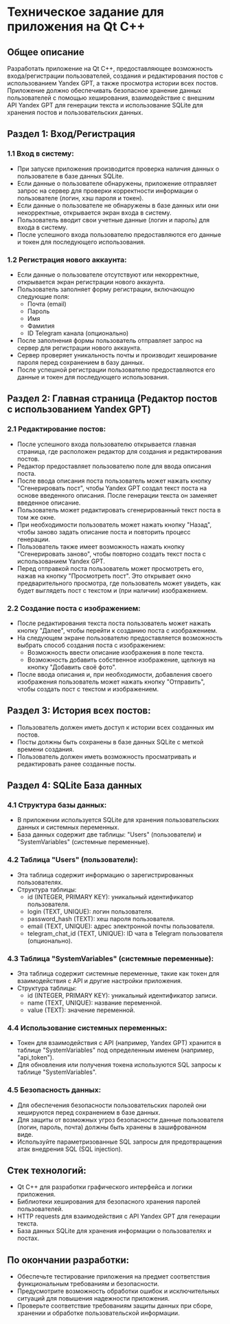 # Техническое задание для приложения на Qt C++

## Общее описание
Разработать приложение на Qt C++, предоставляющее возможность входа/регистрации пользователей, создания и редактирования постов с использованием Yandex GPT, а также просмотра истории всех постов. Приложение должно обеспечивать безопасное хранение данных пользователей с помощью хеширования, взаимодействие с внешним API Yandex GPT для генерации текста и использование SQLite для хранения постов и пользовательских данных.

## Раздел 1: Вход/Регистрация
### 1.1 Вход в систему:
- При запуске приложения производится проверка наличия данных о пользователе в базе данных SQLite.
- Если данные о пользователе обнаружены, приложение отправляет запрос на сервер для проверки корректности информации о пользователе (логин, хэш пароля и токен).
- Если данные о пользователе не обнаружены в базе данных или они некорректные, открывается экран входа в систему.
- Пользователь вводит свои учетные данные (логин и пароль) для входа в систему.
- После успешного входа пользователю предоставляются его данные и токен для последующего использования.

### 1.2 Регистрация нового аккаунта:
- Если данные о пользователе отсутствуют или некорректные, открывается экран регистрации нового аккаунта.
- Пользователь заполняет форму регистрации, включающую следующие поля:
    - Почта (email)
    - Пароль
    - Имя
    - Фамилия
    - ID Telegram канала (опционально)
- После заполнения формы пользователь отправляет запрос на сервер для регистрации нового аккаунта.
- Сервер проверяет уникальность почты и производит хеширование пароля перед сохранением в базу данных.
- После успешной регистрации пользователю предоставляются его данные и токен для последующего использования.

## Раздел 2: Главная страница (Редактор постов с использованием Yandex GPT)
### 2.1 Редактирование постов:
- После успешного входа пользователю открывается главная страница, где расположен редактор для создания и редактирования постов.
- Редактор предоставляет пользователю поле для ввода описания поста.
- После ввода описания поста пользователь может нажать кнопку "Сгенерировать пост", чтобы Yandex GPT создал текст поста на основе введенного описания. После генерации текста он заменяет введенное описание.
- Пользователь может редактировать сгенерированный текст поста в том же окне.
- При необходимости пользователь может нажать кнопку "Назад", чтобы заново задать описание поста и повторить процесс генерации.
- Пользователь также имеет возможность нажать кнопку "Сгенерировать заново", чтобы повторно создать текст поста с использованием Yandex GPT.
- Перед отправкой поста пользователь может просмотреть его, нажав на кнопку "Просмотреть пост". Это открывает окно предварительного просмотра, где пользователь может увидеть, как будет выглядеть пост с текстом и (при наличии) изображением.

### 2.2 Создание поста с изображением:
- После редактирования текста поста пользователь может нажать кнопку "Далее", чтобы перейти к созданию поста с изображением.
- На следующем экране пользователю предоставляется возможность выбрать способ создания поста с изображением:
    - Возможность ввести описание изображения в поле текста.
    - Возможность добавить собственное изображение, щелкнув на кнопку "Добавить своё фото".
- После ввода описания и, при необходимости, добавления своего изображения пользователь может нажать кнопку "Отправить", чтобы создать пост с текстом и изображением.

## Раздел 3: История всех постов:
- Пользователь должен иметь доступ к истории всех созданных им постов.
- Посты должны быть сохранены в базе данных SQLite с меткой времени создания.
- Пользователь должен иметь возможность просматривать и редактировать ранее созданные посты.

## Раздел 4: SQLite База данных
### 4.1 Структура базы данных:
- В приложении используется SQLite для хранения пользовательских данных и системных переменных.
- База данных содержит две таблицы: "Users" (пользователи) и "SystemVariables" (системные переменные).

### 4.2 Таблица "Users" (пользователи):
- Эта таблица содержит информацию о зарегистрированных пользователях.
- Структура таблицы:
    - id (INTEGER, PRIMARY KEY): уникальный идентификатор пользователя.
    - login (TEXT, UNIQUE): логин пользователя.
    - password_hash (TEXT): хеш пароля пользователя.
    - email (TEXT, UNIQUE): адрес электронной почты пользователя.
    - telegram_chat_id (TEXT, UNIQUE): ID чата в Telegram пользователя (опционально).

### 4.3 Таблица "SystemVariables" (системные переменные):
- Эта таблица содержит системные переменные, такие как токен для взаимодействия с API и другие настройки приложения.
- Структура таблицы:
    - id (INTEGER, PRIMARY KEY): уникальный идентификатор записи.
    - name (TEXT, UNIQUE): название переменной.
    - value (TEXT): значение переменной.

### 4.4 Использование системных переменных:
- Токен для взаимодействия с API (например, Yandex GPT) хранится в таблице "SystemVariables" под определенным именем (например, "api_token").
- Для обновления или получения токена используются SQL запросы к таблице "SystemVariables".

### 4.5 Безопасность данных:
- Для обеспечения безопасности пользовательских паролей они хешируются перед сохранением в базе данных.
- Для защиты от возможных угроз безопасности данные пользователя (логин, пароль, почта) должны быть хранены в зашифрованном виде.
- Используйте параметризованные SQL запросы для предотвращения атак внедрения SQL (SQL injection).

## Стек технологий:
- Qt C++ для разработки графического интерфейса и логики приложения.
- Библиотеки хеширования для безопасного хранения паролей пользователей.
- HTTP requests для взаимодействия с API Yandex GPT для генерации текста.
- База данных SQLite для хранения информации о пользователях и постах.

## По окончании разработки:
- Обеспечьте тестирование приложения на предмет соответствия функциональным требованиям и безопасности.
- Предусмотрите возможность обработки ошибок и исключительных ситуаций для повышения надежности приложения.
- Проверьте соответствие требованиям защиты данных при сборе, хранении и обработке пользовательской информации.
